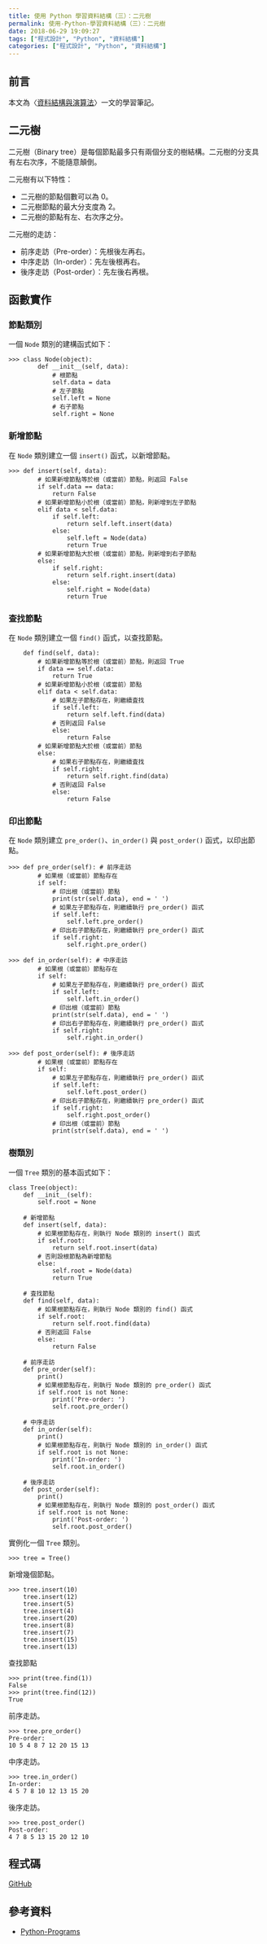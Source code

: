 ```yaml
---
title: 使用 Python 學習資料結構（三）：二元樹
permalink: 使用-Python-學習資料結構（三）：二元樹
date: 2018-06-29 19:09:27
tags: ["程式設計", "Python", "資料結構"]
categories: ["程式設計", "Python", "資料結構"]
---
```


## 前言

本文為〈[資料結構與演算法](https://legacy.gitbook.com/book/yuanbin/algorithm/details/zh-tw)〉一文的學習筆記。

## 二元樹

二元樹（Binary tree）是每個節點最多只有兩個分支的樹結構。二元樹的分支具有左右次序，不能隨意顛倒。

二元樹有以下特性：

- 二元樹的節點個數可以為 0。
- 二元樹節點的最大分支度為 2。
- 二元樹的節點有左、右次序之分。

二元樹的走訪：

- 前序走訪（Pre-order）：先根後左再右。
- 中序走訪（In-order）：先左後根再右。
- 後序走訪（Post-order）：先左後右再根。

## 函數實作

### 節點類別

一個 `Node` 類別的建構函式如下：

```Py
>>> class Node(object):
        def __init__(self, data):
            # 根節點
            self.data = data
            # 左子節點
            self.left = None
            # 右子節點
            self.right = None
```

### 新增節點

在 `Node` 類別建立一個 `insert()` 函式，以新增節點。

```Py
>>> def insert(self, data):
        # 如果新增節點等於根（或當前）節點，則返回 False
        if self.data == data:
            return False
        # 如果新增節點小於根（或當前）節點，則新增到左子節點
        elif data < self.data:
            if self.left:
                return self.left.insert(data)
            else:
                self.left = Node(data)
                return True
        # 如果新增節點大於根（或當前）節點，則新增到右子節點
        else:
            if self.right:
                return self.right.insert(data)
            else:
                self.right = Node(data)
                return True
```

### 查找節點

在 `Node` 類別建立一個 `find()` 函式，以查找節點。

```Py
    def find(self, data):
        # 如果新增節點等於根（或當前）節點，則返回 True
        if data == self.data:
            return True
        # 如果新增節點小於根（或當前）節點
        elif data < self.data:
            # 如果左子節點存在，則繼續査找
            if self.left:
                return self.left.find(data)
            # 否則返回 False
            else:
                return False
        # 如果新增節點大於根（或當前）節點
        else:
            # 如果右子節點存在，則繼續査找
            if self.right:
                return self.right.find(data)
            # 否則返回 False
            else:
                return False
```

### 印出節點

在 `Node` 類別建立 `pre_order()`、`in_order()` 與 `post_order()` 函式，以印出節點。

```Py
>>> def pre_order(self): # 前序走訪
        # 如果根（或當前）節點存在
        if self:
            # 印出根（或當前）節點
            print(str(self.data), end = ' ')
            # 如果左子節點存在，則繼續執行 pre_order() 函式
            if self.left:
                self.left.pre_order()
            # 印出右子節點存在，則繼續執行 pre_order() 函式
            if self.right:
                self.right.pre_order()

>>> def in_order(self): # 中序走訪
        # 如果根（或當前）節點存在
        if self:
            # 如果左子節點存在，則繼續執行 pre_order() 函式
            if self.left:
                self.left.in_order()
            # 印出根（或當前）節點
            print(str(self.data), end = ' ')
            # 印出右子節點存在，則繼續執行 pre_order() 函式
            if self.right:
                self.right.in_order()

>>> def post_order(self): # 後序走訪
        # 如果根（或當前）節點存在
        if self:
            # 如果左子節點存在，則繼續執行 pre_order() 函式
            if self.left:
                self.left.post_order()
            # 印出右子節點存在，則繼續執行 pre_order() 函式
            if self.right:
                self.right.post_order()
            # 印出根（或當前）節點
            print(str(self.data), end = ' ')
```

### 樹類別

一個 `Tree` 類別的基本函式如下：

```Py
class Tree(object):
    def __init__(self):
        self.root = None

    # 新增節點
    def insert(self, data):
        # 如果根節點存在，則執行 Node 類別的 insert() 函式
        if self.root:
            return self.root.insert(data)
        # 否則設根節點為新增節點
        else:
            self.root = Node(data)
            return True

    # 査找節點
    def find(self, data):
        # 如果根節點存在，則執行 Node 類別的 find() 函式
        if self.root:
            return self.root.find(data)
        # 否則返回 False
        else:
            return False

    # 前序走訪
    def pre_order(self):
        print()
        # 如果根節點存在，則執行 Node 類別的 pre_order() 函式
        if self.root is not None:
            print('Pre-order: ')
            self.root.pre_order()

    # 中序走訪
    def in_order(self):
        print()
        # 如果根節點存在，則執行 Node 類別的 in_order() 函式
        if self.root is not None:
            print('In-order: ')
            self.root.in_order()

    # 後序走訪
    def post_order(self):
        print()
        # 如果根節點存在，則執行 Node 類別的 post_order() 函式
        if self.root is not None:
            print('Post-order: ')
            self.root.post_order()
```

實例化一個 `Tree` 類別。

```Py
>>> tree = Tree()
```

新增幾個節點。

```Py
>>> tree.insert(10)
    tree.insert(12)
    tree.insert(5)
    tree.insert(4)
    tree.insert(20)
    tree.insert(8)
    tree.insert(7)
    tree.insert(15)
    tree.insert(13)
```

查找節點

```Py
>>> print(tree.find(1))
False
>>> print(tree.find(12))
True
```

前序走訪。

```Py
>>> tree.pre_order()
Pre-order:
10 5 4 8 7 12 20 15 13
```

中序走訪。

```Py
>>> tree.in_order()
In-order:
4 5 7 8 10 12 13 15 20
```

後序走訪。

```Py
>>> tree.post_order()
Post-order:
4 7 8 5 13 15 20 12 10
```

## 程式碼

[GitHub](https://github.com/memochou1993/data-structures-python)

## 參考資料

- [Python-Programs](https://github.com/OmkarPathak/Python-Programs)
